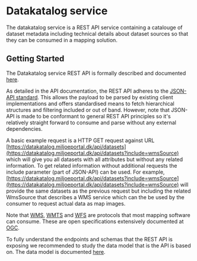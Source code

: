 # Datakatalog service

The datakatalog service is a REST API service containing a catalouge of dataset metadata including technical details about dataset sources so that they can be consumed in a mapping solution.

## Getting Started

The Datakatalog service REST API is formally described and documented [here](https://datakatalog.miljoeportal.dk/api/swagger).

As detailed in the API documentation, the REST API adheres to the [JSON-API standard](https://jsonapi.org/). This allows the payload to be parsed by existing client implementations and offers standardised means to fetch hierarchical structures and filtering included or out of band. However, note that JSON-API is made to be conformant to general REST API principles so it's relatively straight forward to consume and parse without any external dependencies.

A basic example request is a HTTP GET request against URL [https://datakatalog.miljoeportal.dk/api/datasets](https://datakatalog.miljoeportal.dk/api/datasets?include=wmsSource) which will give you all datasets with all attributes but without any related information. To get related information without
additional requests the include parameter (part of JSON-API) can be used. For example, [https://datakatalog.miljoeportal.dk/api/datasets?include=wmsSource](https://datakatalog.miljoeportal.dk/api/datasets?include=wmsSource) will provide the same datasets as the previous request but including the related WmsSource that describes a WMS service which can the be used by the consumer to request actual data as map images.

Note that [WMS](https://www.ogc.org/standard/wms/), [WMTS](https://www.ogc.org/standard/wmts/) and [WFS](https://www.ogc.org/standard/wfs/) are protocols that most mapping software can consume. These are open specifications extensively documented at [OGC](https://www.ogc.org).

To fully understand the endpoints and schemas that the REST API is exposing we recommended to study the data model that is the API is based on. The data model is documented [here](../datamodel).
